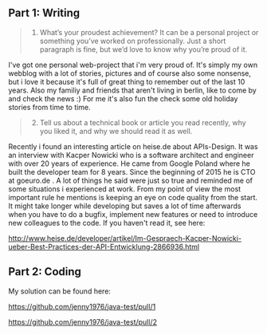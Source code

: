 ## Part 1: Writing

> 1) What’s your proudest achievement? It can be a personal project or something you’ve worked on professionally. Just a short paragraph is fine, but we’d love to know why you’re proud of it.

I've got one personal web-project that i'm very proud of. It's simply my own webblog with a lot of stories, pictures and of course also 
some nonsense, but i love it because it's full of great thing to remember out of the last 10 years. Also my familiy and friends that aren't living in 
berlin, like to come by and check the news :) For me it's also fun the check some old holiday stories from time to time.
  
> 2) Tell us about a technical book or article you read recently, why you liked it, and why we should read it as well.

Recently i found an interesting article on heise.de about APIs-Design. It was an interview with Kacper Nowicki who is a software architect and engineer with over 20 years of experience.
He came from Google Poland where he built the developer team for 8 years. Since the beginning of 2015 he is CTO at goeuro.de . 
A lot of things he said were just so true and reminded me of some situations i experienced at work. From my point of view the most important rule he mentions 
is keeping an eye on code quality from the start. It might take longer while developing but saves a lot of time afterwards when you have to do a bugfix, implement new features or need to introduce new colleagues to the code. If you haven't read it, see here: 

http://www.heise.de/developer/artikel/Im-Gespraech-Kacper-Nowicki-ueber-Best-Practices-der-API-Entwicklung-2866936.html 


## Part 2: Coding

My solution can be found here:

https://github.com/jenny1976/java-test/pull/1

https://github.com/jenny1976/java-test/pull/2 
